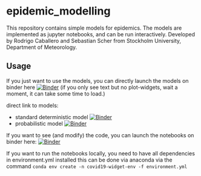 # epidemic_modelling
This repository contains simple models for epidemics. The models are implemented as jupyter notebooks, and can be run interactively. 
Developed by Rodrigo Caballero and Sebastian Scher from Stockholm University, Department of Meteorology.

 
 ## Usage
 If you just want to use the models, you can directly
 launch the models on binder here [![Binder](https://mybinder.org/badge_logo.svg)](https://mybinder.org/v2/gh/sipposip/epidemic_modelling/master?urlpath=voila)
 (if you only see text but no plot-widgets, wait a moment, it can take some time to load.)
 
 direct link to models:
 * standard deterministic model [![Binder](https://mybinder.org/badge_logo.svg)](https://mybinder.org/v2/gh/sipposip/epidemic_modelling/master?urlpath=voila/render/SimpleEpidemicModel.ipynb)
 * probabilistic model [![Binder](https://mybinder.org/badge_logo.svg)](https://mybinder.org/v2/gh/sipposip/epidemic_modelling/master?urlpath=voila/render/mc_epidemic_model.ipynb)
 
 
 If you want to see (and modify) the code, you can launch the notebooks
 on binder here: [![Binder](https://mybinder.org/badge_logo.svg)](https://mybinder.org/v2/gh/sipposip/epidemic_modelling/master) 
 
 If you want to run the notebooks locally, you need to have all dependencies in environment.yml installed
 this can be done via anaconda via the command ```conda env create -n covid19-widget-env -f environment.yml```
 
